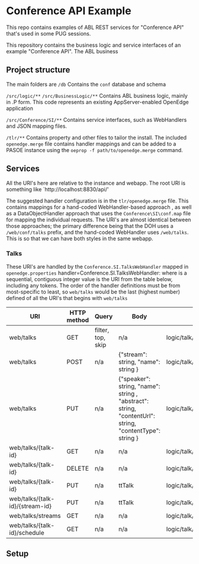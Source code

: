 # Conference API Example
This repo contains examples of ABL REST services for "Conference API" that's used in some PUG sessions.

This repository contains the business logic and service interfaces of an example "Conference API". The ABL business

## Project structure
The main folders are
`/db`
Contains the `conf` database and schema

`/src/logic/**`
`/src/BusinessLogic/**`
Contains ABL business logic, mainly in .P form. This code represents an existing AppServer-enabled OpenEdge application

`/src/Conference/SI/**`
Contains service interfaces, such as WebHandlers and JSON mapping files.

`/tlr/**`
Contains property and other files to tailor the install. The included `openedge.merge` file contains handler mappings and can be added to a PASOE instance using the `oeprop -f path/to/openedge.merge` command.

## Services

All the URI's here are relative to the instance and webapp. The root URI is something like `http://localhost:8830/api/'

The suggested handler configuration is in the `tlr/openedge.merge` file. This contains mappings for a hand-coded WebHandler-based approach , as well as a DataObjectHandler approach that uses the `Conference\SI\conf.map` file for mapping the individual requests. The URI's are almost identical between those approaches; the primary difference being that the DOH uses a `/web/conf/talks` prefix, and the hand-coded WebHandler uses `/web/talks`. This is so that we can have both styles in the same webapp.

### Talks
These URI's are handled by the `Conference.SI.TalksWebHandler` mapped in `openedge.properties`
    handler<n>=Conference.SI.TalksWebHandler: <uri> 
where
    <n> is a sequential, contiguous integer value
    <uri> is the URI from the table below, including any tokens.
The order of the handler definitions must be from most-specific to least, so `web/talks` would be the last (highest number) defined of all the URI's that begins with `web/talks`


URI | HTTP method | Query | Body | Business logic call 
---- | ---- | ---- | ---- |---- 
web/talks | GET | filter, top, skip  | n/a |  logic/talk/read_talks.p:get_filtered_talks 
web/talks| POST | n/a | {"stream": string, "name": string } |  logic/talk/new_talk.p:new_talk
web/talks| PUT | n/a | {"speaker": string, "name": string , "abstract": string, "contentUrl": string, "contentType": string } |  logic/talk/new_talk.p:create_talk
web/talks/{talk-id} | GET | n/a | n/a |  logic/talk/read_talks.p:get_single_talk 
web/talks/{talk-id} | DELETE | n/a | n/a |  logic/talk/schedule_talk.p:cancel_scheduled_talk_by_talk 
web/talks/{talk-id} | PUT | n/a | ttTalk | logic/talk/update_talk.p:update_talks 
web/talks/{talk-id}/{stream-id} | PUT | n/a | ttTalk | logic/talk/update_talk.p:switch_stream 
web/talks/streams | GET | n/a | n/a | logic/talk/streams.p:list_streams
web/talks/{talk-id}/schedule | GET | n/a | n/a| logic/talk/list_talk_schedule.p:get_schedule


## Setup 
<tbd>
